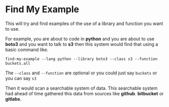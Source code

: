 # Find My Example

This will try and find examples of the use of a library and function you want to use.

For example, you are about to code in **python** and you are about to use **boto3**
and you want to talk to **s3** then this system would find that using a basic command like.

```
find-my-example --lang python --library boto3 --class s3 --function buckets.all
```

The `--class` and `--function` are optional or you could just say `buckets` or you can say `s3`

Then it would scan a searchable system of data. This searchable system had ahead of time gathered this data from sources like **github**. **bitbucket** or **gitlabs**.
